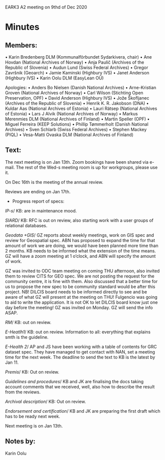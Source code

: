 EARK3 A2 meeting on 9thd of Dec 2020

# Minutes

## Members:

• Karin Bredenberg DLM (Kommunalförbundet Sydarkivera, chair)
• Ane Hovdan (National Archives of Norway)
• Anja Paulič (Archives of the Republic of Slovenia) 
• Audun Lund (Swiss Federal Archives)
• Gregor Završnik (Geoarch)
• Jamie Kaminski (Highbury IVS)
• Janet Anderson (Highbury IVS)
• Karin Oolu DLM (EasyLean OÜ)

Apologies: 
• Anders Bo Nielsen (Danish National Archives)
• Arne-Kristian Groven (National Archives of Norway) 
• Carl Wilson (Stichting Open Preservation, OPF)
• David Anderson (Highbury IVS)
• Jože Škofljanec (Archives of the Republic of Slovenia)
• Henrik K. R. Jakobson (DNA)
• Kuldar Aas (National Archives of Estonia)
• Lauri Rätsep (National Archives of Estonia)
• Lars J Alvik (National Archives of Norway)
• Markus Merenmies DLM (National Archives of Finland)
• Martin Speller (OPF) 
• Miguel Ferreira (KEEP Solutions)
• Phillip Tømmerholt (Danish National Archives)
• Sven Schlarb (Swiss Federal Archives)
• Stephen Mackey (PIQL)
• Vesa-Matti Ovaska DLM (National Archives of Finland)



## Text: 

The next meeting is on Jan 13th. Zoom bookings have been shared via e-mail. The rest of the Wed-s meeting room is up for workgroups, please use it. 

On Dec 16th is the meeting of the annual review.

Reviews are ending on Jan 17th. 

- Progress report of specs:

*IP-s*/ KB: are in maintenance mood. 

*SIARD*/ KB: RFC is out on review, also starting work with a user groups of relational databases.   

*Geodata +GIS*/ GZ reports about weekly meetings, work on GIS spec and review for Geospatial spec. ABN has proposed to expand the time for that amount of work we are doing, we would have been planned more time than 2 months. KB needs to be informed what the extension of the time means. GZ will have a zoom meeting at 1 o’clock, and ABN will specify the amount of work. 

GZ was invited to ODC team meeting on coming THU afternoon, also invited them to review CITS for GEO spec. We are not posting the request for the community centre, it is fine with them.  Also discussed that a better time for us to propose the new spec to be community standard would be after this project. NB! DILCIS board needs to be informed directly to see and be aware of what GZ will present at the meeting on THU! Fulgencio was going to aid to write the application. It is not OK to let DILCIS board know just one day before the meeting! GZ was invited on Monday. GZ will send the info ASAP.

*RM*/ KB: out on review.

*E-Heatlh1*/ KB: out on review. Information to all: everything that explains smth is the guideline. 

*E-Health 2*/ AP and JS have been working with a table of contents for GRC dataset spec. They have managed to get contact with NAN, set a meeting time for the next week. The deadline to send the text to KB is the latest by Jan 11.   

*Premis*/ KB: Out on review. 

*Guidelines and procedures*/ KB and JK are finalising the docs taking account comments that we received, well, also how to describe the result from the reviews. 

*Archival description*/ KB: Out on review. 

*Endorsement and certification*/ KB and JK are preparing the first draft which has to be ready next week. 



Next meeting is on Jan 13th.

## Notes by: 

Karin Oolu

